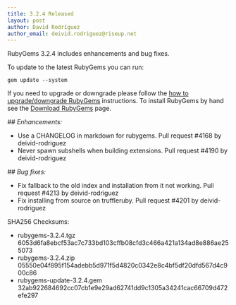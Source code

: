 ```yaml
---
title: 3.2.4 Released
layout: post
author: David Rodríguez
author_email: deivid.rodriguez@riseup.net
---
```


RubyGems 3.2.4 includes  enhancements and  bug fixes.

To update to the latest RubyGems you can run:

    gem update --system

If you need to upgrade or downgrade please follow the [how to upgrade/downgrade
RubyGems][upgrading] instructions.  To install RubyGems by hand see the
[Download RubyGems][download] page.


_## Enhancements:_

* Use a CHANGELOG in markdown for rubygems. Pull request #4168 by
  deivid-rodriguez
* Never spawn subshells when building extensions. Pull request #4190 by
  deivid-rodriguez

_## Bug fixes:_

* Fix fallback to the old index and installation from it not working. Pull
  request #4213 by deivid-rodriguez
* Fix installing from source on truffleruby. Pull request #4201 by
  deivid-rodriguez


SHA256 Checksums:

* rubygems-3.2.4.tgz  
  6053d6fa8ebcf53ac7c733bd103cffb08cfd3c466a421a134ad8e886ae255073
* rubygems-3.2.4.zip  
  05550e04f895f154adebb5d971f5d4820c0342e8c4bf5df20dfd567d4c900c86
* rubygems-update-3.2.4.gem  
  32ab922684692cc07cb1e9e29ad62741dd9c1305a34241cac66709d472efe297


[download]: https://rubygems.org/pages/download
[upgrading]: http://docs.seattlerb.org/rubygems/UPGRADING_rdoc.html

